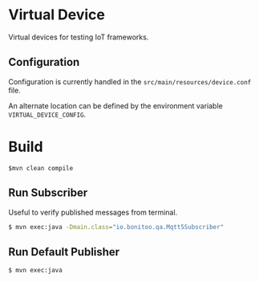 # Virtual Device

Virtual devices for testing IoT frameworks.

## Configuration

Configuration is currently handled in the `src/main/resources/device.conf` file.

An alternate location can be defined by the environment variable `VIRTUAL_DEVICE_CONFIG`.

# Build

```shell
$mvn clean compile
```

## Run Subscriber

Useful to verify published messages from terminal. 

```sh
$ mvn exec:java -Dmain.class="io.bonitoo.qa.Mqtt5Subscriber" 
```

## Run Default Publisher

```shell
$ mvn exec:java
```